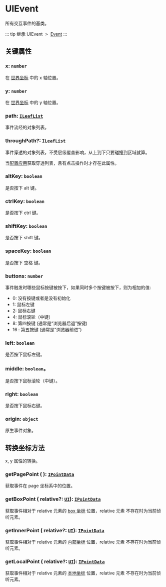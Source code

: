 # UIEvent

所有交互事件的基类。

::: tip 继承
UIEvent &nbsp;>&nbsp; [Event](../basic/Event.md)
:::

## 关键属性

### x: `number`

在 [世界坐标](/guide/basic/coordinate.md#world) 中的 x 轴位置。

### y: `number`

在 [世界坐标](/guide/basic/coordinate.md#world) 中的 y 轴位置。

### path: [`ILeafList`](/api/interfaces/ILeafList.md)

事件流经的对象列表。

### throughPath?: [`ILeafList`](/api/interfaces/ILeafList.md)

事件穿透的对象列表，不受层级覆盖影响，从上到下只要碰撞到区域就算。

当[配置应用](/reference/config/app/pointer.md#获取穿透路径)获取穿透列表，且有点击操作时才存在此属性。

### altKey: `boolean`

是否按下 alt 键。

### ctrlKey: `boolean`

是否按下 ctrl 键。

### shiftKey: `boolean`

是否按下 shift 键。

### spaceKey: `boolean`

是否按下 空格 键。

### buttons: `number`

事件触发时哪些鼠标按键被按下，如果同时多个按键被按下，则为相加的值:

- 0: 没有按键或者是没有初始化
- 1: 鼠标左键
- 2: 鼠标右键
- 4: 鼠标滚轮（中键）
- 8: 第四按键 (通常是“浏览器后退”按键)
- 16 : 第五按键 (通常是“浏览器前进”)

### left: `boolean`

是否按下鼠标左键。

### middle: `boolean`。

是否按下鼠标滚轮（中键）。

### right: `boolean`

是否按下鼠标右键。

### origin: `object`

原生事件对象。

## 转换坐标方法

x, y 属性的转换。

### getPagePoint ( ): [`IPointData`](/reference/interface/math/Math.md#ipointdata)

获取事件在 page 坐标系中的位置。

### getBoxPoint ( relative?: [`UI`](/reference/display/UI.md)): [`IPointData`](/reference/interface/math/Math.md#ipointdata)

获取事件相对于 relative 元素的 [box 坐标](/guide/basic/coordinate.md#box) 位置，relative 元素 不存在时为当前侦听元素。

### getInnerPoint ( relative?: [`UI`](/reference/display/UI.md)): [`IPointData`](/reference/interface/math/Math.md#ipointdata)

获取事件相对于 relative 元素的 [内部坐标](/guide/basic/coordinate.md#inner) 位置，relative 元素 不存在时为当前侦听元素。

### getLocalPoint ( relative?: [`UI`](/reference/display/UI.md)): [`IPointData`](/reference/interface/math/Math.md#ipointdata)

获取事件相对于 relative 元素的 [本地坐标](/guide/basic/coordinate.md#local) 位置，relative 元素 不存在时为当前侦听元素。

<!-- ## 继承事件

### [Event](../basic/Event.md) -->

<!--
## API

### [UIEvent](/api/classes/UIEvent.md) -->
